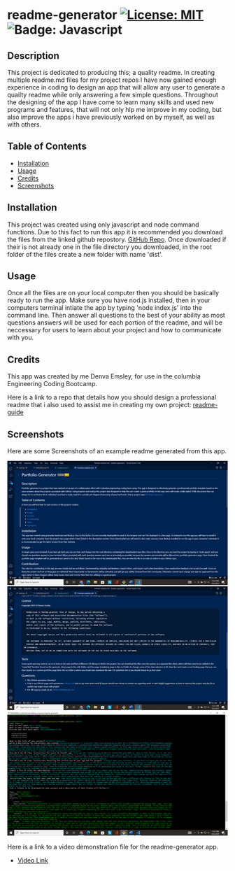 # readme-generator [![License: MIT](https://img.shields.io/badge/License-MIT-yellow.svg)](https://opensource.org/licenses/MIT) ![Badge: Javascript](https://camo.githubusercontent.com/abe70d58d2f444f535831b0a251ff6739ec813400cb1dfd1205505448f0ca41d/68747470733a2f2f696d672e736869656c64732e696f2f6769746875622f6c616e6775616765732f746f702f6e69656c73656e6a617265642f6261646d617468)

## Description 

This project is dedicated to producing this; a quality readme. In creating multiple readme.md files for my project repos I have now gained enough experience in coding to design an app that will allow any user to generate a quailty readme while only answering a few simple questions. Throughout the designing of the app I have come to learn many skills and used new programs and features, that will not only hlp me improve in my coding, but also improve the apps i have previously worked on by myself, as well as with others.

## Table of Contents

- [Installation](#installation)
- [Usage](#usage)
- [Credits](#credits)
- [Screenshots](#screenshots)

## Installation

This project was created using only javascript and node command functions. Due to this fact to run this app it is recommended you download the files from the linked github repostory. [GitHub Repo](https://github.com/Demsley1/readme-generator). Once downloaded if their is not already one in the file directory you downloaded, in the root folder of the files create a new folder with name 'dist'. 

## Usage

Once all the files are on your local computer then you should be basically ready to run the app. Make sure you have nod.js installed, then in your computers terminal intiate the app by typing 'node index.js' into the command line. Then answer all questions to the best of your ability as most questions answers will be used for each portion of the readme, and will be neccessary for users to learn about your project and how to communicate with you. 

## Credits 

This app was created by me Denva Emsley, for use in the columbia Engineering Coding Bootcamp. 

Here is a link to a repo that details how you should design a professional readme that i also used to assist me in creating my own project: [readme-guide](https://github.com/coding-boot-camp/potential-enigma/blob/main/readme-guide.md)

## Screenshots 

Here are some Screenshots of an example readme generated from this app. 

![Screenshot1](./Images/Screen1.png)
![Screenshot2](./Images/Screen2.png)
![Screenshot3](./Images/Screen3.png)

Here is a link to a video demonstration file for the readme-generator app. 

- [Video Link](https://watch.screencastify.com/v/YICBZSSkAO6lV2sQm5oi)
